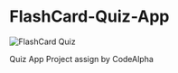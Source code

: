 # FlashCard-Quiz-App

![FlashCard Quiz](https://github.com/Saqibadnan0011/FlashCard-Quiz/assets/79377722/92673ce8-2332-4968-8620-b003ebe7522c)

<p>Quiz App Project assign by CodeAlpha</p>
